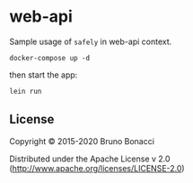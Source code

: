 # web-api

Sample usage of `safely` in web-api context.

```
docker-compose up -d
```

then start the app:

``` bash
lein run
```

## License

Copyright © 2015-2020 Bruno Bonacci

Distributed under the Apache License v 2.0 (http://www.apache.org/licenses/LICENSE-2.0)
